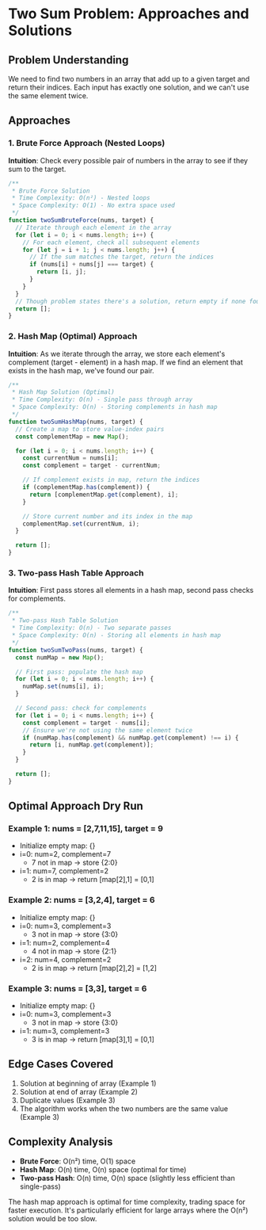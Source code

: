 # Two Sum Problem: Approaches and Solutions

## Problem Understanding

We need to find two numbers in an array that add up to a given target and return their indices. Each input has exactly one solution, and we can't use the same element twice.

## Approaches

### 1. Brute Force Approach (Nested Loops)

**Intuition**: Check every possible pair of numbers in the array to see if they sum to the target.

```javascript
/**
 * Brute Force Solution
 * Time Complexity: O(n²) - Nested loops
 * Space Complexity: O(1) - No extra space used
 */
function twoSumBruteForce(nums, target) {
  // Iterate through each element in the array
  for (let i = 0; i < nums.length; i++) {
    // For each element, check all subsequent elements
    for (let j = i + 1; j < nums.length; j++) {
      // If the sum matches the target, return the indices
      if (nums[i] + nums[j] === target) {
        return [i, j];
      }
    }
  }
  // Though problem states there's a solution, return empty if none found
  return [];
}
```

### 2. Hash Map (Optimal) Approach

**Intuition**: As we iterate through the array, we store each element's complement (target - element) in a hash map. If we find an element that exists in the hash map, we've found our pair.

```javascript
/**
 * Hash Map Solution (Optimal)
 * Time Complexity: O(n) - Single pass through array
 * Space Complexity: O(n) - Storing complements in hash map
 */
function twoSumHashMap(nums, target) {
  // Create a map to store value-index pairs
  const complementMap = new Map();

  for (let i = 0; i < nums.length; i++) {
    const currentNum = nums[i];
    const complement = target - currentNum;

    // If complement exists in map, return the indices
    if (complementMap.has(complement)) {
      return [complementMap.get(complement), i];
    }

    // Store current number and its index in the map
    complementMap.set(currentNum, i);
  }

  return [];
}
```

### 3. Two-pass Hash Table Approach

**Intuition**: First pass stores all elements in a hash map, second pass checks for complements.

```javascript
/**
 * Two-pass Hash Table Solution
 * Time Complexity: O(n) - Two separate passes
 * Space Complexity: O(n) - Storing all elements in hash map
 */
function twoSumTwoPass(nums, target) {
  const numMap = new Map();

  // First pass: populate the hash map
  for (let i = 0; i < nums.length; i++) {
    numMap.set(nums[i], i);
  }

  // Second pass: check for complements
  for (let i = 0; i < nums.length; i++) {
    const complement = target - nums[i];
    // Ensure we're not using the same element twice
    if (numMap.has(complement) && numMap.get(complement) !== i) {
      return [i, numMap.get(complement)];
    }
  }

  return [];
}
```

## Optimal Approach Dry Run

### Example 1: nums = [2,7,11,15], target = 9

- Initialize empty map: {}
- i=0: num=2, complement=7
  - 7 not in map → store {2:0}
- i=1: num=7, complement=2
  - 2 is in map → return [map[2],1] = [0,1]

### Example 2: nums = [3,2,4], target = 6

- Initialize empty map: {}
- i=0: num=3, complement=3
  - 3 not in map → store {3:0}
- i=1: num=2, complement=4
  - 4 not in map → store {2:1}
- i=2: num=4, complement=2
  - 2 is in map → return [map[2],2] = [1,2]

### Example 3: nums = [3,3], target = 6

- Initialize empty map: {}
- i=0: num=3, complement=3
  - 3 not in map → store {3:0}
- i=1: num=3, complement=3
  - 3 is in map → return [map[3],1] = [0,1]

## Edge Cases Covered

1. Solution at beginning of array (Example 1)
2. Solution at end of array (Example 2)
3. Duplicate values (Example 3)
4. The algorithm works when the two numbers are the same value (Example 3)

## Complexity Analysis

- **Brute Force**: O(n²) time, O(1) space
- **Hash Map**: O(n) time, O(n) space (optimal for time)
- **Two-pass Hash**: O(n) time, O(n) space (slightly less efficient than single-pass)

The hash map approach is optimal for time complexity, trading space for faster execution. It's particularly efficient for large arrays where the O(n²) solution would be too slow.
